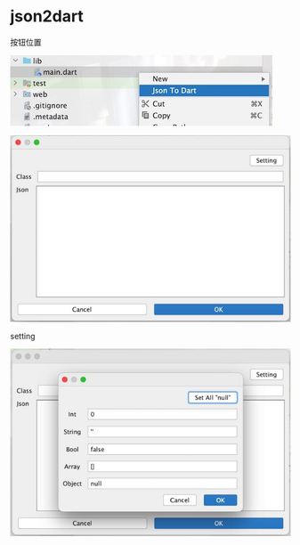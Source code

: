 # json2dart

按钮位置

![0](https://github.com/baoluchuling/json2dart/blob/main/docs/resource/0.jpg?raw=true**)


![1](https://github.com/baoluchuling/json2dart/blob/main/docs/resource/1.jpg?raw=true**)

setting

![2](https://github.com/baoluchuling/json2dart/blob/main/docs/resource/2.jpg?raw=true**)


